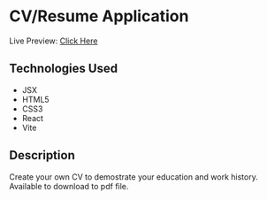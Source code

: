 # CV/Resume Application
Live Preview: [Click Here](https://cv-application-alpha-one.vercel.app/)

## Technologies Used

* JSX
* HTML5
* CSS3
* React
* Vite

## Description
Create your own CV to demostrate your education and work history. Available to download to pdf file.
